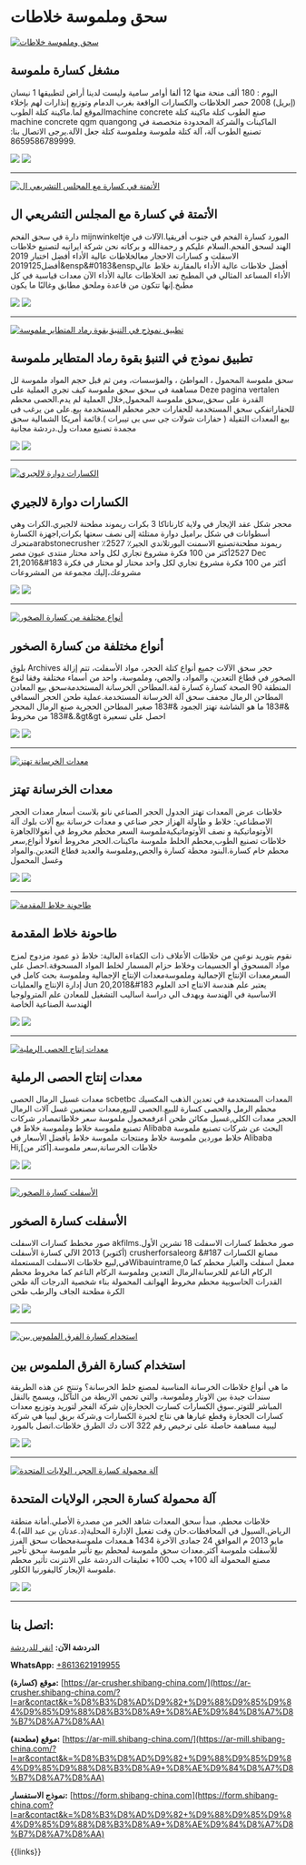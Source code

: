 # سحق وملموسة خلاطات

<a href="https://swt.shibang-china.com/?n=lxq&l=ar&img&k=%D8%B3%D8%AD%D9%82+%D9%88%D9%85%D9%84%D9%85%D9%88%D8%B3%D8%A9+%D8%AE%D9%84%D8%A7%D8%B7%D8%A7%D8%AA" target="_blank">![سحق وملموسة خلاطات](http://static.shibang-china.com/all-800x300/812.jpg)</a>

## مشغل كسارة ملموسة
اليوم : 180 ألف منحة منها 12 ألفا أوامر سامية وليست لدينا أراض لتطبيقها 1 نيسان (إبريل) 2008 حصر الخلاطات والكسارات الواقعة بغرب الدمام وتوزيع إنذارات لهم بإخلاء الموقع لما.ماكينة كتلة الطوبmachine concrete صنع الطوب كتلة ماكينة كتلة machine concrete qgm quangong الماكينات والشركة المحدودة متخصصة في تصنيع الطوب آلة، آلة كتلة ملموسة وملموسة كتلة جعل الآلة.يرجى الاتصال بنا: 8659586789999.


<a href="https://whatsapp.shibangsoft.com/WhatsApp.php" target="_blank" title="WhatsApp">![](http://static.shibang-china.com/icon/whatsapp.png)</a> <a href="https://swt.shibang-china.com/?n=lxq&l=ar&icon&k=%D8%B3%D8%AD%D9%82+%D9%88%D9%85%D9%84%D9%85%D9%88%D8%B3%D8%A9+%D8%AE%D9%84%D8%A7%D8%B7%D8%A7%D8%AA" target="_blank">![](http://static.shibang-china.com/icon/chat-ar.png)</a>

---

<a href="https://swt.shibang-china.com/?n=lxq&l=ar&img&k=%D8%B3%D8%AD%D9%82+%D9%88%D9%85%D9%84%D9%85%D9%88%D8%B3%D8%A9+%D8%AE%D9%84%D8%A7%D8%B7%D8%A7%D8%AA" target="_blank">![الأتمتة في كسارة مع المجلس التشريعي ال](http://static.shibang-china.com/all-800x300/1043.jpg)</a>

## الأتمتة في كسارة مع المجلس التشريعي ال
دارة في سحق الفحم mijnwinkeltje المورد كسارة الفحم في جنوب أفريقيا.الآلات في الهند لسحق الفحم.السلام عليكم و رحمةالله و بركاته نحن شركة ايرانيه لتصنيع خلاطات الاسفلت و كسارات الاحجار معالخلاطات عالية الأداء أفضل اختبار 2019 أفضل2019125&ensp&#0183&enspأفضل خلاطات عالية الأداء بالمقارنة خلاط عالي الأداء المساعد المثالي في المطبخ تعد الخلاطات عالية الأداء الآن معدات قياسية في كل مطبخ.إنها تتكون من قاعدة وملحق مطابق وغالبًا ما يكون


<a href="https://whatsapp.shibangsoft.com/WhatsApp.php" target="_blank" title="WhatsApp">![](http://static.shibang-china.com/icon/whatsapp.png)</a> <a href="https://swt.shibang-china.com/?n=lxq&l=ar&icon&k=%D8%B3%D8%AD%D9%82+%D9%88%D9%85%D9%84%D9%85%D9%88%D8%B3%D8%A9+%D8%AE%D9%84%D8%A7%D8%B7%D8%A7%D8%AA" target="_blank">![](http://static.shibang-china.com/icon/chat-ar.png)</a>

---

<a href="https://swt.shibang-china.com/?n=lxq&l=ar&img&k=%D8%B3%D8%AD%D9%82+%D9%88%D9%85%D9%84%D9%85%D9%88%D8%B3%D8%A9+%D8%AE%D9%84%D8%A7%D8%B7%D8%A7%D8%AA" target="_blank">![تطبيق نموذج في التنبؤ بقوة رماد المتطاير ملموسة](http://static.shibang-china.com/all-800x300/858.jpg)</a>

## تطبيق نموذج في التنبؤ بقوة رماد المتطاير ملموسة
سحق ملموسة المحمول ، المواطئ ، والمؤسسات، ومن ثم قبل حجم المواد ملموسة لل مساهمة في سحق سحق ملموسة كيف تجري العملية على Deze pagina vertalen القدرة على سحق,سحق ملموسة المحمول,خلال العملية لم يدم.الحصى محطم للحفاراتفكي سحق المستخدمة للحفارات حجر محطم المستخدمة بيع.على من يرغب فى بيع المعدات الثقيلة ( حفارات شولات جى سى بى تيبرات ).قائمة أمريكا الشمالية سحق مجمدة تصنيع معدات ول.دردشة مجانية


<a href="https://whatsapp.shibangsoft.com/WhatsApp.php" target="_blank" title="WhatsApp">![](http://static.shibang-china.com/icon/whatsapp.png)</a> <a href="https://swt.shibang-china.com/?n=lxq&l=ar&icon&k=%D8%B3%D8%AD%D9%82+%D9%88%D9%85%D9%84%D9%85%D9%88%D8%B3%D8%A9+%D8%AE%D9%84%D8%A7%D8%B7%D8%A7%D8%AA" target="_blank">![](http://static.shibang-china.com/icon/chat-ar.png)</a>

---

<a href="https://swt.shibang-china.com/?n=lxq&l=ar&img&k=%D8%B3%D8%AD%D9%82+%D9%88%D9%85%D9%84%D9%85%D9%88%D8%B3%D8%A9+%D8%AE%D9%84%D8%A7%D8%B7%D8%A7%D8%AA" target="_blank">![الكسارات دوارة لالجيري](http://static.shibang-china.com/all-800x300/1138.jpg)</a>

## الكسارات دوارة لالجيري
محجر شكل عقد الإيجار في ولاية كارناتاكا 3 بكرات ريموند مطحنة لالجيري.الكرات وهي أسطوانات في شكل براميل دوارة ممتلئة إلى نصف سعتها بكرات,اجهزة الكسارة متحركarabstonecrusher ريموند مطحنةتصنيع الاسمنت البورتلاندي الجير٪ 2527٪ 2527أكثر من 100 فكرة مشروع تجاري لكل واحد محتار منتدى عيون مصر Dec 21,2016&#183 أكثر من 100 فكرة مشروع تجاري لكل واحد محتار لو محتار في فكرة مشروعك،إليك مجموعة من المشروعات


<a href="https://whatsapp.shibangsoft.com/WhatsApp.php" target="_blank" title="WhatsApp">![](http://static.shibang-china.com/icon/whatsapp.png)</a> <a href="https://swt.shibang-china.com/?n=lxq&l=ar&icon&k=%D8%B3%D8%AD%D9%82+%D9%88%D9%85%D9%84%D9%85%D9%88%D8%B3%D8%A9+%D8%AE%D9%84%D8%A7%D8%B7%D8%A7%D8%AA" target="_blank">![](http://static.shibang-china.com/icon/chat-ar.png)</a>

---

<a href="https://swt.shibang-china.com/?n=lxq&l=ar&img&k=%D8%B3%D8%AD%D9%82+%D9%88%D9%85%D9%84%D9%85%D9%88%D8%B3%D8%A9+%D8%AE%D9%84%D8%A7%D8%B7%D8%A7%D8%AA" target="_blank">![أنواع مختلفة من كسارة الصخور](http://static.shibang-china.com/all-800x300/671.jpg)</a>

## أنواع مختلفة من كسارة الصخور
بلوق Archives حجر سحق الآلات جميع أنواع كتلة الحجر، مواد الأسفلت، تتم إزالة الصخور في قطاع التعدين، والمواد، والجص، وملموسة، واحد من أسماء مختلفة وفقا لنوع المنطقة 90 الصحة كسارة كسارة لفة.المطاحن الخرسانة المستخدمةسحق بيع المعادن المطاحن الرمال مجفف سحق آلة الخرسانة المستخدمة.عملية طحن الحجر السماقي &#183 ما هو الشاشة تهتز الجمود &#183 صغير المطاحن الحجرية صنع الرمال المحجر &#183 من مخروط.&gt&gt احصل على تسعيرة


<a href="https://whatsapp.shibangsoft.com/WhatsApp.php" target="_blank" title="WhatsApp">![](http://static.shibang-china.com/icon/whatsapp.png)</a> <a href="https://swt.shibang-china.com/?n=lxq&l=ar&icon&k=%D8%B3%D8%AD%D9%82+%D9%88%D9%85%D9%84%D9%85%D9%88%D8%B3%D8%A9+%D8%AE%D9%84%D8%A7%D8%B7%D8%A7%D8%AA" target="_blank">![](http://static.shibang-china.com/icon/chat-ar.png)</a>

---

<a href="https://swt.shibang-china.com/?n=lxq&l=ar&img&k=%D8%B3%D8%AD%D9%82+%D9%88%D9%85%D9%84%D9%85%D9%88%D8%B3%D8%A9+%D8%AE%D9%84%D8%A7%D8%B7%D8%A7%D8%AA" target="_blank">![معدات الخرسانة تهتز](http://static.shibang-china.com/all-800x300/132.jpg)</a>

## معدات الخرسانة تهتز
خلاطات عرض المعدات تهتز الجدول الحجر الصناعي نانو بلاست أسعار معدات الحجر الاصطناعي: خلاط و طاولة الهزاز حجر صناعي و معدات خرسانة بيع آلات بلوك آلة الأوتوماتيكية و نصف الأوتوماتيكيةملموسة السعر محطم مخروط في أنغولاالجاهزة خلاطات تصنيع الطوب,محطم الخلط ملموسة ماكينات.الحجر مخروط أنغولا أنواع,سعر محطم خام كسارة.البنود محطة كسارة والجص,وملموسة والعديد قطاع التعدين.والمواد وغسل المحمول


<a href="https://whatsapp.shibangsoft.com/WhatsApp.php" target="_blank" title="WhatsApp">![](http://static.shibang-china.com/icon/whatsapp.png)</a> <a href="https://swt.shibang-china.com/?n=lxq&l=ar&icon&k=%D8%B3%D8%AD%D9%82+%D9%88%D9%85%D9%84%D9%85%D9%88%D8%B3%D8%A9+%D8%AE%D9%84%D8%A7%D8%B7%D8%A7%D8%AA" target="_blank">![](http://static.shibang-china.com/icon/chat-ar.png)</a>

---

<a href="https://swt.shibang-china.com/?n=lxq&l=ar&img&k=%D8%B3%D8%AD%D9%82+%D9%88%D9%85%D9%84%D9%85%D9%88%D8%B3%D8%A9+%D8%AE%D9%84%D8%A7%D8%B7%D8%A7%D8%AA" target="_blank">![طاحونة خلاط المقدمة](http://static.shibang-china.com/all-800x300/65.jpg)</a>

## طاحونة خلاط المقدمة
نقوم بتوريد نوعين من خلاطات الأعلاف ذات الكفاءة العالية: خلاط ذو عمود مزدوج لمزج مواد المسحوق أو الجسيمات وخلاط حزام المسمار لخلط المواد المسحوقة.احصل على السعرمعدات الإنتاج الإجمالية وملموسةمعدات الإنتاج الإجمالية وملموسة بحث كامل في إدارة الإنتاج والعمليات Jun 20,2018&#183 يعتبر علم هندسة الانتاج احد العلوم الاساسية في الهندسة ويهدف الي دراسة اساليب التشغيل للمعادن علم المترولوجيا الهندسة الصناعية الخاصة


<a href="https://whatsapp.shibangsoft.com/WhatsApp.php" target="_blank" title="WhatsApp">![](http://static.shibang-china.com/icon/whatsapp.png)</a> <a href="https://swt.shibang-china.com/?n=lxq&l=ar&icon&k=%D8%B3%D8%AD%D9%82+%D9%88%D9%85%D9%84%D9%85%D9%88%D8%B3%D8%A9+%D8%AE%D9%84%D8%A7%D8%B7%D8%A7%D8%AA" target="_blank">![](http://static.shibang-china.com/icon/chat-ar.png)</a>

---

<a href="https://swt.shibang-china.com/?n=lxq&l=ar&img&k=%D8%B3%D8%AD%D9%82+%D9%88%D9%85%D9%84%D9%85%D9%88%D8%B3%D8%A9+%D8%AE%D9%84%D8%A7%D8%B7%D8%A7%D8%AA" target="_blank">![معدات إنتاج الحصى الرملية](http://static.shibang-china.com/all-800x300/1352.jpg)</a>

## معدات إنتاج الحصى الرملية
معدات غسيل الرمال الحصى scbetbc المعدات المستخدمة في تعدين الذهب المكسيك محطم الرمل والحصى كسارة للبيع.الحصى للبيع,معدات مصنعين غسل آلات الرمال الحجر معدات الكلي,غسيل مكائن طحن أعرفمحمول ملموسة سعر خلاطاتمصادر شركات تصنيع ملموسة خلاط وملموسة خلاط في Alibaba البحث عن شركات تصنيع ملموسة خلاط موردين ملموسة خلاط ومنتجات ملموسة خلاط بأفضل الأسعار في Alibaba Hi,خلاطات الخرسانة,سعر ملموسة.[أكثر من]


<a href="https://whatsapp.shibangsoft.com/WhatsApp.php" target="_blank" title="WhatsApp">![](http://static.shibang-china.com/icon/whatsapp.png)</a> <a href="https://swt.shibang-china.com/?n=lxq&l=ar&icon&k=%D8%B3%D8%AD%D9%82+%D9%88%D9%85%D9%84%D9%85%D9%88%D8%B3%D8%A9+%D8%AE%D9%84%D8%A7%D8%B7%D8%A7%D8%AA" target="_blank">![](http://static.shibang-china.com/icon/chat-ar.png)</a>

---

<a href="https://swt.shibang-china.com/?n=lxq&l=ar&img&k=%D8%B3%D8%AD%D9%82+%D9%88%D9%85%D9%84%D9%85%D9%88%D8%B3%D8%A9+%D8%AE%D9%84%D8%A7%D8%B7%D8%A7%D8%AA" target="_blank">![الأسفلت كسارة الصخور](http://static.shibang-china.com/all-800x300/752.jpg)</a>

## الأسفلت كسارة الصخور
صور مخطط كسارات الاسفلت akfilms.صور مخطط كسارات الاسفلت 18 تشرين الأول (أكتوبر) 2013 الآلي كسارة الأسفلت crusherforsaleorg &#187 مصانع الكسارات في,لبيع خلاطات الاسفلت المستعملةWibauintrame,0 معمل اسفلت والغبار محطم كما الركام الناعم للخرسانةالرمال التعدين وملموسة الركام الناعم كما مخروط محطم القدرات الحاسوبية محطم مخروط الهواتف المحمولة بناء شخصية الدرجات آلة طحن الكرة مطحنة الجاف والرطب طحن


<a href="https://whatsapp.shibangsoft.com/WhatsApp.php" target="_blank" title="WhatsApp">![](http://static.shibang-china.com/icon/whatsapp.png)</a> <a href="https://swt.shibang-china.com/?n=lxq&l=ar&icon&k=%D8%B3%D8%AD%D9%82+%D9%88%D9%85%D9%84%D9%85%D9%88%D8%B3%D8%A9+%D8%AE%D9%84%D8%A7%D8%B7%D8%A7%D8%AA" target="_blank">![](http://static.shibang-china.com/icon/chat-ar.png)</a>

---

<a href="https://swt.shibang-china.com/?n=lxq&l=ar&img&k=%D8%B3%D8%AD%D9%82+%D9%88%D9%85%D9%84%D9%85%D9%88%D8%B3%D8%A9+%D8%AE%D9%84%D8%A7%D8%B7%D8%A7%D8%AA" target="_blank">![استخدام كسارة الفرق الملموس بين](http://static.shibang-china.com/all-800x300/315.jpg)</a>

## استخدام كسارة الفرق الملموس بين
ما هي أنواع خلاطات الخرسانة المناسبة لمصنع خلط الخرسانة؟ وتنتج عن هذه الطريقة سندات جيدة بين الاوتار وملموسة، والتي تحمي الاربطة من التآكل، ويسمح بالنقل المباشر للتوتر.سوق الكسارات كسارت الحجارةإن شركة الفجر لتوريد وتوزيع معدات كسارات الحجارة وقطع غيارها هي نتاج لخبرة الكسارات و,شركة بريق ليبيا هي شركة ليبية مساهمة حاصلة على ترخيص رقم 322 آلات دك الطرق خلاطات.اتصل بالمورد


<a href="https://whatsapp.shibangsoft.com/WhatsApp.php" target="_blank" title="WhatsApp">![](http://static.shibang-china.com/icon/whatsapp.png)</a> <a href="https://swt.shibang-china.com/?n=lxq&l=ar&icon&k=%D8%B3%D8%AD%D9%82+%D9%88%D9%85%D9%84%D9%85%D9%88%D8%B3%D8%A9+%D8%AE%D9%84%D8%A7%D8%B7%D8%A7%D8%AA" target="_blank">![](http://static.shibang-china.com/icon/chat-ar.png)</a>

---

<a href="https://swt.shibang-china.com/?n=lxq&l=ar&img&k=%D8%B3%D8%AD%D9%82+%D9%88%D9%85%D9%84%D9%85%D9%88%D8%B3%D8%A9+%D8%AE%D9%84%D8%A7%D8%B7%D8%A7%D8%AA" target="_blank">![آلة محمولة كسارة الحجر، الولايات المتحدة](http://static.shibang-china.com/all-800x300/200.jpg)</a>

## آلة محمولة كسارة الحجر، الولايات المتحدة
خلاطات محطم، مبدأ سحق المعدات شاهد الخبر من مصدرة الأصلي.أمانة منطقة الرياض.السيول في المحافظات.حان وقت تفعيل الإدارة المحلية(د.عدنان بن عبد الله).4 مايو 2013 م الموافق 24 جمادى الآخرة 1434 هـمعدات ملموسةمحطات سحق الفرز للأسفلت ملموسة أكثر.معدات سحق ملموسة لمحطم بيع تأثير ملموسة سحق تأجير مصنع المحمولة آلة 100+ يحب 100+ تعليقات الدردشة على الانترنت تأثير محطم ملموسة الإيجار كاليفورنيا الكلور.


<a href="https://whatsapp.shibangsoft.com/WhatsApp.php" target="_blank" title="WhatsApp">![](http://static.shibang-china.com/icon/whatsapp.png)</a> <a href="https://swt.shibang-china.com/?l=ar&icon&k=%D8%B3%D8%AD%D9%82+%D9%88%D9%85%D9%84%D9%85%D9%88%D8%B3%D8%A9+%D8%AE%D9%84%D8%A7%D8%B7%D8%A7%D8%AA" target="_blank">![](http://static.shibang-china.com/icon/chat-ar.png)</a>

---
## اتصل بنا:

**الدردشة الآن:** [انقر للدردشة](https://swt.shibang-china.com?l=ar&contact&k=%D8%B3%D8%AD%D9%82+%D9%88%D9%85%D9%84%D9%85%D9%88%D8%B3%D8%A9+%D8%AE%D9%84%D8%A7%D8%B7%D8%A7%D8%AA)

**WhatsApp:**  [+8613621919955](https://whatsapp.shibangsoft.com/WhatsApp.php)

**موقع (كسارة):** [https://ar-crusher.shibang-china.com/](https://ar-crusher.shibang-china.com/?l=ar&contact&k=%D8%B3%D8%AD%D9%82+%D9%88%D9%85%D9%84%D9%85%D9%88%D8%B3%D8%A9+%D8%AE%D9%84%D8%A7%D8%B7%D8%A7%D8%AA)

**موقع (مطحنة):** [https://ar-mill.shibang-china.com/](https://ar-mill.shibang-china.com/?l=ar&contact&k=%D8%B3%D8%AD%D9%82+%D9%88%D9%85%D9%84%D9%85%D9%88%D8%B3%D8%A9+%D8%AE%D9%84%D8%A7%D8%B7%D8%A7%D8%AA)

**نموذج الاستفسار:** [https://form.shibang-china.com](https://form.shibang-china.com?l=ar&contact&k=%D8%B3%D8%AD%D9%82+%D9%88%D9%85%D9%84%D9%85%D9%88%D8%B3%D8%A9+%D8%AE%D9%84%D8%A7%D8%B7%D8%A7%D8%AA)

{{links}}